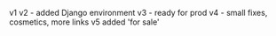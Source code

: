 v1
v2 - added Django environment
v3 - ready for prod 
v4 - small fixes, cosmetics, more links
v5 added 'for sale'
